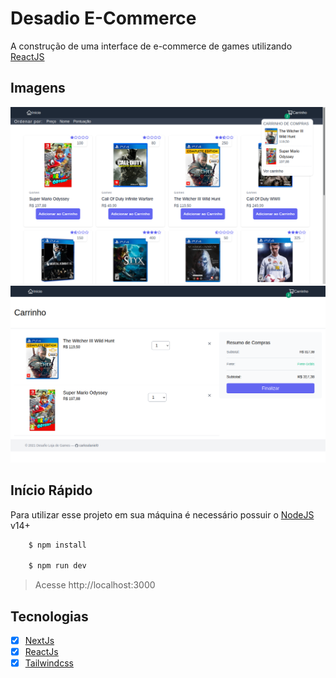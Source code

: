 # Desadio E-Commerce

A construção de uma interface de e-commerce de games utilizando [ReactJS](https://pt-br.reactjs.org/)

## Imagens

![index](imgs/index.png)
![cart](imgs/cart.png)

## Início Rápido

Para utilizar esse projeto em sua máquina é necessário possuir o [NodeJS](https://nodejs.org/en/) v14+

```bash
    $ npm install

    $ npm run dev
```

> Acesse http://localhost:3000

## Tecnologias

- [x] [NextJs](https://nextjs.org/)
- [x] [ReactJs](https://pt-br.reactjs.org/)
- [x] [Tailwindcss](https://tailwindcss.com/)
